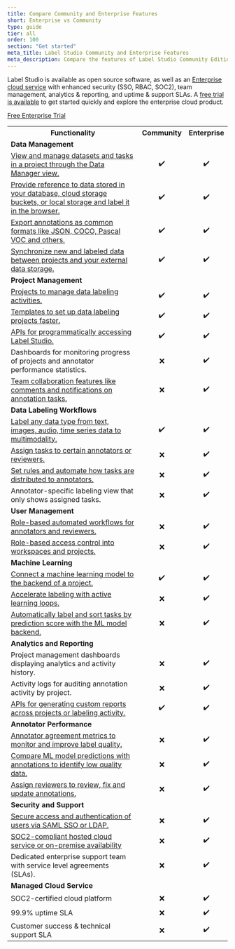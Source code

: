 ```yaml
---
title: Compare Community and Enterprise Features
short: Enterprise vs Community
type: guide
tier: all
order: 100
section: "Get started"
meta_title: Label Studio Community and Enterprise Features
meta_description: Compare the features of Label Studio Community Edition with the paid Label Studio Enterprise Edition so that you can choose the best option for your data labeling and annotation projects.
---
```


Label Studio is available as open source software, as well as an [Enterprise cloud service](https://heartex.com/) with enhanced security (SSO, RBAC, SOC2), team management, analytics & reporting, and uptime & support SLAs. A [free trial is available](https://heartex.com/free-trial) to get started quickly and explore the enterprise cloud product.

<a class="Button" href="https://heartex.com/free-trial" target="_blank" style="margin-bottom: 2em;">Free Enterprise Trial</a>

<table>
  <tr>
    <th>Functionality</th>
    <th>Community</th>
    <th>Enterprise</th>
  </tr>

<tr>
    <td colspan="3"><b>Data Management</b></td>
  </tr>
  <tr>
    <td><a href="manage_data.html">View and manage datasets and tasks in a project through the Data Manager view.</a></td>
    <td style="text-align:center">✔️</td>
    <td style="text-align:center">✔️</td>
  </tr>
  <tr>
    <td><a href="tasks.html">Provide reference to data stored in your database, cloud storage buckets, or local storage and label it in the browser.</a></td>
    <td style="text-align:center">✔️</td>
    <td style="text-align:center">✔️</td>
  </tr>
  <tr>
    <td><a href="export.html">Export annotations as common formats like JSON, COCO, Pascal VOC and others.</a></td>
    <td style="text-align:center">✔️</td>
    <td style="text-align:center">✔️</td>
  </tr>
  <tr>
    <td><a href="storage.html">Synchronize new and labeled data between projects and your external data storage.</a></td>
    <td style="text-align:center">✔️</td>
    <td style="text-align:center">✔️</td>
  </tr>
  <tr>
    <td colspan="3"><b>Project Management</b></td>
  </tr>
  <tr>
    <td><a href="setup_project.html">Projects to manage data labeling activities.</a></td>
    <td style="text-align:center">✔️</td>
    <td style="text-align:center">✔️</td>
  </tr>
  <tr>
    <td><a href="setup.html">Templates to set up data labeling projects faster.</a></td>
    <td style="text-align:center">✔️</td>
    <td style="text-align:center">✔️</td>
  </tr>
    <tr>
    <td><a href = "https://labelstud.io/guide/api.html"> APIs for programmatically accessing Label Studio.</a></td>
    <td style="text-align:center">✔️</td>
    <td style="text-align:center">✔️</td>
  </tr>
  <tr>
    <td>Dashboards for monitoring progress of projects and annotator performance statistics.</td>
    <td style="text-align:center">❌</td>
    <td style="text-align:center">✔️</td>
  </tr>
   <tr>
    <td><a href="https://docs.heartex.com/guide/comments_notifications.html">Team collaboration features like comments and notifications on annotation tasks.</a></td>
    <td style="text-align:center">❌</td>
    <td style="text-align:center">✔️</td>
  </tr>

<tr>
    <td colspan="3"><b>Data Labeling Workflows</b></td>
  </tr>
   <tr>
    <td><a href=”https://labelstud.io/playground/”> Label any data type from text, images, audio, time series data to multimodality.</a></td>
    <td style="text-align:center">✔️</td>
    <td style="text-align:center">✔️</td>
  </tr>
  <tr>
    <td><a href="manage_data.html#Assign-annotators-to-tasks">Assign tasks to certain annotators or reviewers.</a></td>
    <td style="text-align:center">❌</td>
    <td style="text-align:center">✔️</td>
  </tr>
  <tr>
    <td><a href="https://docs.heartex.com/guide/setup_project.html#Set-up-annotation-settings-for-your-project">Set rules and automate how tasks are distributed to annotators.</a></td>
    <td style="text-align:center">❌</td>
    <td style="text-align:center">✔️</td>
  </tr>
  <tr>
    <td>Annotator-specific labeling view that only shows assigned tasks.</td>
    <td style="text-align:center">❌</td>
    <td style="text-align:center">✔️</td>
  </tr>

  <tr>
    <td colspan="4"><b>User Management</b></td>
  </tr>
  
  <tr>
    <td><a href="https://docs.heartex.com/guide/manage_users.html#Roles-in-Label-Studio-Enterprise">Role-based automated workflows for annotators and reviewers.</a></td>
    <td style="text-align:center">❌</td>
    <td style="text-align:center">✔️</td>
  </tr>
   <tr>
    <td><a href="https://docs.heartex.com/guide/manage_users.html#Roles-and-workspaces">Role-based access control into workspaces and projects.</a></td>
    <td style="text-align:center">❌</td>
    <td style="text-align:center">✔️</td>
  </tr>

  <tr>
    <td colspan="3"><b>Machine Learning</b></td>
  </tr>
  <tr>
    <td><a href="ml_create.html">Connect a machine learning model to the backend of a project.</a></td>
    <td style="text-align:center">✔️</td>
    <td style="text-align:center">✔️</td>
  </tr>
  <tr>
    <td><a href="active_learning.html">Accelerate labeling with active learning loops.</a></td>
    <td style="text-align:center">❌</td>
    <td style="text-align:center">✔️</td>
  </tr>
  <tr>
    <td><a href="https://docs.heartex.com/guide/active_learning.html#Set-up-task-sampling-with-prediction-scores">Automatically label and sort tasks by prediction score with the ML model backend.</a></td>
    <td style="text-align:center">❌</td>
    <td style="text-align:center">✔️</td>
  </tr>
  <tr>
    <td colspan="3"><b>Analytics and Reporting</b></td>
  </tr>
  <tr>
    <td>Project management dashboards displaying analytics and activity history.</td>
    <td style="text-align:center">❌</td>
    <td style="text-align:center">✔️</td>
  </tr>
  <tr>
    <td>Activity logs for auditing annotation activity by project.</td>
    <td style="text-align:center">❌</td>
    <td style="text-align:center">✔️</td>
  </tr>
  <tr>
    <td><a href = "https://labelstud.io/guide/api.html"> APIs for generating custom reports across projects or labeling activity.</a></td>
    <td style="text-align:center">✔️</td>
    <td style="text-align:center">✔️</td>
  </tr>
  <tr>
    <td colspan="3"><b>Annotator Performance</b></td>
  </tr>
  <tr>
    <td><a href="https://docs.heartex.com/guide/stats.html">Annotator agreement metrics to monitor and improve label quality.</a></td>
    <td style="text-align:center">❌</td>
    <td style="text-align:center">✔️</td>
  </tr>
  <tr>
    <td><a href="https://docs.heartex.com/guide/ml.html">Compare ML model predictions with annotations to identify low quality data.</a></td>
    <td style="text-align:center">❌</td>
    <td style="text-align:center">✔️</td>
  </tr>
  <tr>
    <td><a href="https://docs.heartex.com/guide/quality.html">Assign reviewers to review, fix and update annotations.</a></td>
    <td style="text-align:center">❌</td>
    <td style="text-align:center">✔️</td>
  </tr>
  <tr>
    <td colspan="3"><b>Security and Support </b></td>
  </tr>
  <tr>
    <td><a href="https://docs.heartex.com/guide/auth_setup.html">Secure access and authentication of users via SAML SSO or LDAP.</a></td>
    <td style="text-align:center">❌</td>
    <td style="text-align:center">✔️</td>
   </tr>
  <tr>
    <td><a href ="https://heartex.com/security"> SOC2-compliant hosted cloud service or on-premise availability</a></td>
    <td style="text-align:center">❌</td>
    <td style="text-align:center">✔️</td>
  </tr>
  <tr>
    <td>Dedicated enterprise support team with service level agreements (SLAs).</td>
    <td style="text-align:center">❌</td>
    <td style="text-align:center">✔️</td>
  </tr>
  <tr>
    <td colspan="3"><b>Managed Cloud Service</b></td>
  </tr>
  <tr>
    <td>SOC2-certified cloud platform</td>
    <td style="text-align:center">❌</td>
    <td style="text-align:center">✔️</td>
   </tr>
  <tr>
    <td>99.9% uptime SLA</td>
    <td style="text-align:center">❌</td>
    <td style="text-align:center">✔️</td>
  </tr>
  <tr>
    <td>Customer success & technical support SLA</td>
    <td style="text-align:center">❌</td>
    <td style="text-align:center">✔️</td>
  </tr>
</table>
